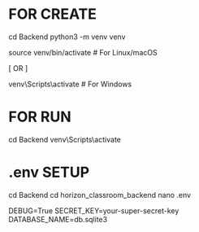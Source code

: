 # FOR CREATE

cd Backend
python3 -m venv venv

source venv/bin/activate   # For Linux/macOS

[ OR ]

venv\Scripts\activate      # For Windows


# FOR RUN

cd Backend
venv\Scripts\activate

# .env SETUP

cd Backend
cd horizon_classroom_backend
nano .env

DEBUG=True
SECRET_KEY=your-super-secret-key
DATABASE_NAME=db.sqlite3

